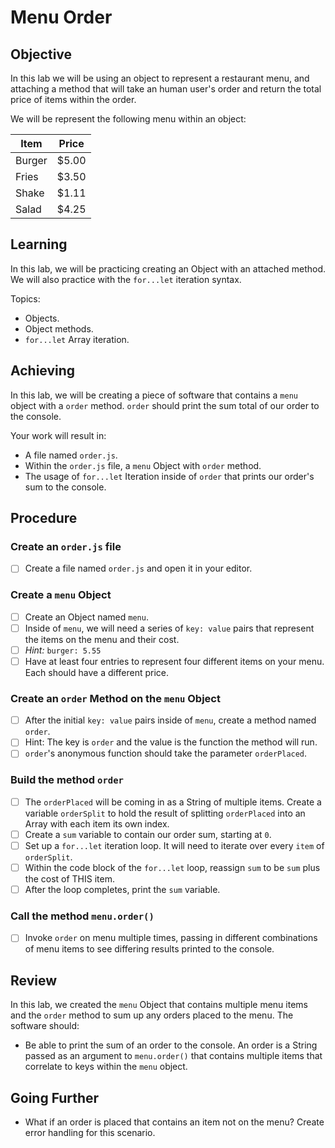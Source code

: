 # Menu Order

## Objective

In this lab we will be using an object to represent a restaurant menu, and attaching a method that will take an human user's order and return the total price of items within the order.

We will be represent the following menu within an object:

| Item   | Price |
|--------|-------|
| Burger | $5.00 |
| Fries  | $3.50 |
| Shake  | $1.11 |
| Salad  | $4.25 |

## Learning

In this lab, we will be practicing creating an Object with an attached method. We will also practice with the `for...let` iteration syntax.

Topics:

- Objects.
- Object methods.
- `for...let` Array iteration.

## Achieving

In this lab, we will be creating a piece of software that contains a `menu` object with a `order` method. `order` should print the sum total of our order to the console.

Your work will result in:

- A file named `order.js`.
- Within the `order.js` file, a `menu` Object with `order` method.
- The usage of `for...let` Iteration inside of `order` that prints our order's sum to the console.

## Procedure

### Create an `order.js` file

- [ ] Create a file named `order.js` and open it in your editor.

### Create a `menu` Object

- [ ] Create an Object named `menu`.
- [ ] Inside of `menu`, we will need a series of `key: value` pairs that represent the items on the menu and their cost.
- [ ] _Hint:_ `burger: 5.55`
- [ ] Have at least four entries to represent four different items on your menu. Each should have a different price.

### Create an `order` Method on the `menu` Object

- [ ] After the initial `key: value` pairs inside of `menu`, create a method named `order`.
- [ ] Hint: The key is `order` and the value is the function the method will run.
- [ ] `order`'s anonymous function should take the parameter `orderPlaced`.

### Build the method `order`

- [ ] The `orderPlaced` will be coming in as a String of multiple items. Create a variable `orderSplit` to hold the result of splitting `orderPlaced` into an Array with each item its own index.
- [ ] Create a `sum` variable to contain our order sum, starting at `0`.
- [ ] Set up a `for...let` iteration loop. It will need to iterate over every `item` of `orderSplit`.
- [ ] Within the code block of the `for...let` loop, reassign `sum` to be `sum` plus the cost of THIS item.
- [ ] After the loop completes, print the `sum` variable.

### Call the method `menu.order()`

- [ ] Invoke `order` on menu multiple times, passing in different combinations of menu items to see differing results printed to the console.

## Review

In this lab, we created the `menu` Object that contains multiple menu items and the `order` method to sum up any orders placed to the menu. The software should:

- Be able to print the sum of an order to the console. An order is a String passed as an argument to `menu.order()` that contains multiple items that correlate to keys within the `menu` object.

## Going Further

- What if an order is placed that contains an item not on the menu? Create error handling for this scenario.
